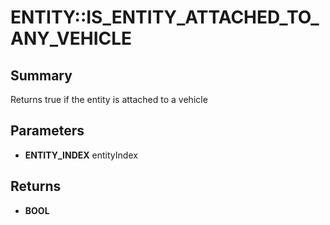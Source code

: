 # ENTITY::IS_ENTITY_ATTACHED_TO_ANY_VEHICLE

## Summary
Returns true if the entity is attached to a vehicle

## Parameters
* **ENTITY_INDEX** entityIndex

## Returns
* **BOOL**